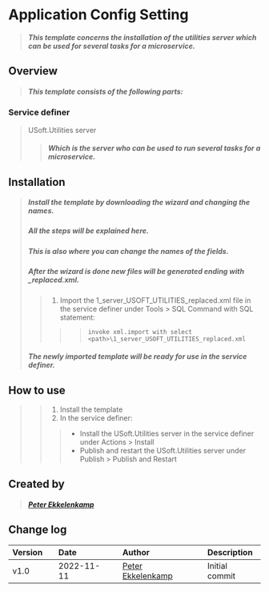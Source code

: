 # Application Config Setting
> ##### This template concerns the installation of the utilities server which can be used for several tasks for a microservice.
## Overview
> ##### This template consists of the following parts:
### Service definer
> USoft.Utilities server
> > ##### Which is the server who can be used to run several tasks for a microservice.
## Installation
> ##### Install the template by downloading the wizard and changing the names.
> ##### All the steps will be explained here.
> ##### This is also where you can change the names of the fields.
> ##### After the wizard is done new files will be generated ending with _replaced.xml.
> > 1. Import the 1_server_USOFT_UTILITIES_replaced.xml file in the service definer under Tools > SQL Command with SQL statement: 
> > > > `invoke xml.import with select <path>\1_server_USOFT_UTILITIES_replaced.xml`
> ##### The newly imported template will be ready for use in the service definer.
## How to use
> > 1. Install the template
> > 2. In the service definer:
> > > - Install the USoft.Utilities server in the service definer under Actions > Install
> > > - Publish and restart the USoft.Utilities server under Publish > Publish and Restart
## Created by
> ##### [Peter Ekkelenkamp](mailto:peter.ekkelenkamp@usoft.com)
## Change log
|Version||Date||Author||Description|
|:-|:-|:-|:-|:-|:-|:-|
|v1.0|	|2022-11-11|	|[Peter Ekkelenkamp](mailto:peter.ekkelenkamp@usoft.com) |	|Initial commit|